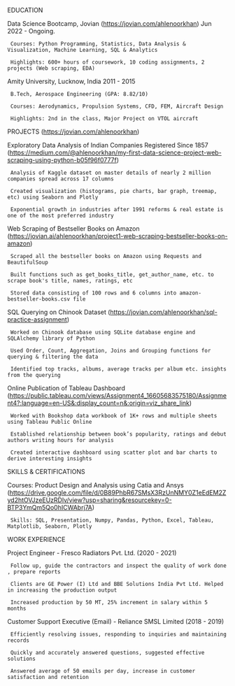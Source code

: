 EDUCATION

   Data Science Bootcamp, Jovian (https://jovian.com/ahlenoorkhan)                        Jun 2022 - Ongoing.

     Courses: Python Programming, Statistics, Data Analysis & Visualization, Machine Learning, SQL & Analytics

     Highlights: 600+ hours of coursework, 10 coding assignments, 2 projects (Web scraping, EDA)

   Amity University, Lucknow, India                                                      2011 - 2015

     B.Tech, Aerospace Engineering (GPA: 8.82/10)

     Courses: Aerodynamics, Propulsion Systems, CFD, FEM, Aircraft Design

     Highlights: 2nd in the class, Major Project on VTOL aircraft


PROJECTS (https://jovian.com/ahlenoorkhan)

   Exploratory Data Analysis of Indian Companies Registered Since 1857 (https://medium.com/@ahlenoorkhan/my-first-data-science-project-web-scraping-using-python-b05f96f0777f)

     Analysis of Kaggle dataset on master details of nearly 2 million companies spread across 17 columns

     Created visualization (histograms, pie charts, bar graph, treemap, etc) using Seaborn and Plotly

     Exponential growth in industries after 1991 reforms & real estate is one of the most preferred industry


   Web Scraping of Bestseller Books on Amazon (https://jovian.ai/ahlenoorkhan/project1-web-scraping-bestseller-books-on-amazon)

     Scraped all the bestseller books on Amazon using Requests and BeautifulSoup

     Built functions such as get_books_title, get_author_name, etc. to scrape book's title, names, ratings, etc

     Stored data consisting of 100 rows and 6 columns into amazon-bestseller-books.csv file


   SQL Querying on Chinook Dataset (https://jovian.com/ahlenoorkhan/sql-practice-assignment)

     Worked on Chinook database using SQLite database engine and SQLAlchemy library of Python

     Used Order, Count, Aggregation, Joins and Grouping functions for querying & filtering the data

     Identified top tracks, albums, average tracks per album etc. insights from the querying


   Online Publication of Tableau Dashboard (https://public.tableau.com/views/Assignment4_16605683575180/Assignment4?:language=en-US&:display_count=n&:origin=viz_share_link)

     Worked with Bookshop data workbook of 1K+ rows and multiple sheets using Tableau Public Online

     Established relationship between book’s popularity, ratings and debut authors writing hours for analysis

     Created interactive dashboard using scatter plot and bar charts to derive interesting insights 


SKILLS & CERTIFICATIONS

   Courses: Product Design and Analysis using Catia and Ansys (https://drive.google.com/file/d/0B89PhbR67SMsX3RzUnNMY0Z1eEdEM2Zyd2htOVJzeEUzRDlv/view?usp=sharing&resourcekey=0-BTP3YmQm5Qo0hICWAbrj7A)

     Skills: SQL, Presentation, Numpy, Pandas, Python, Excel, Tableau, Matplotlib, Seaborn, Plotly


WORK EXPERIENCE

   Project Engineer - Fresco Radiators Pvt. Ltd.                                              (2020 - 2021)

     Follow up, guide the contractors and inspect the quality of work done , prepare reports

     Clients are GE Power (I) Ltd and BBE Solutions India Pvt Ltd. Helped in increasing the production output 

     Increased production by 50 MT, 25% increment in salary within 5 months


   Customer Support Executive (Email) - Reliance SMSL Limited                                  (2018 -  2019)

     Efficiently resolving issues, responding to inquiries and maintaining records 

     Quickly and accurately answered questions, suggested effective solutions

     Answered average of 50 emails per day, increase in customer satisfaction and retention
